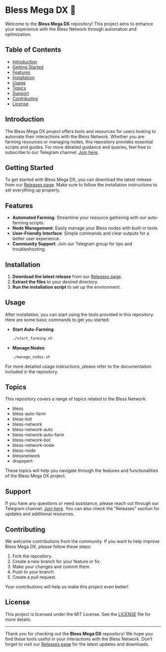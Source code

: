 # Bless Mega DX 🌟

Welcome to the **Bless Mega DX** repository! This project aims to enhance your experience with the Bless Network through automation and optimization. 

## Table of Contents

- [Introduction](#introduction)
- [Getting Started](#getting-started)
- [Features](#features)
- [Installation](#installation)
- [Usage](#usage)
- [Topics](#topics)
- [Support](#support)
- [Contributing](#contributing)
- [License](#license)

## Introduction

The Bless Mega DX project offers tools and resources for users looking to automate their interactions with the Bless Network. Whether you are farming resources or managing nodes, this repository provides essential scripts and guides. For more detailed guidance and queries, feel free to subscribe to our Telegram channel: [Join here](https://t.me/DropXpert5).

## Getting Started

To get started with Bless Mega DX, you can download the latest release from our [Releases page](https://github.com/MohammadhosseinKordinejad/Bless-mega-DX/releases). Make sure to follow the installation instructions to set everything up properly.

## Features

- **Automated Farming**: Streamline your resource gathering with our auto-farming scripts.
- **Node Management**: Easily manage your Bless nodes with built-in tools.
- **User-Friendly Interface**: Simple commands and clear outputs for a better user experience.
- **Community Support**: Join our Telegram group for tips and troubleshooting.

## Installation

1. **Download the latest release** from our [Releases page](https://github.com/MohammadhosseinKordinejad/Bless-mega-DX/releases). 
2. **Extract the files** to your desired directory.
3. **Run the installation script** to set up the environment.

## Usage

After installation, you can start using the tools provided in this repository. Here are some basic commands to get you started:

- **Start Auto-Farming**: 
  ```bash
  ./start_farming.sh
  ```
- **Manage Nodes**:
  ```bash
  ./manage_nodes.sh
  ```

For more detailed usage instructions, please refer to the documentation included in the repository.

## Topics

This repository covers a range of topics related to the Bless Network:

- bless
- bless-auto-farm
- bless-bot
- bless-network
- bless-network-auto
- bless-network-auto-farm
- bless-network-bot
- bless-network-node
- bless-node
- blessnetwork
- dropxpert

These topics will help you navigate through the features and functionalities of the Bless Mega DX project.

## Support

If you have any questions or need assistance, please reach out through our Telegram channel: [Join here](https://t.me/DropXpert5). You can also check the "Releases" section for updates and additional resources.

## Contributing

We welcome contributions from the community. If you want to help improve Bless Mega DX, please follow these steps:

1. Fork the repository.
2. Create a new branch for your feature or fix.
3. Make your changes and commit them.
4. Push to your branch.
5. Create a pull request.

Your contributions will help us make this project even better!

## License

This project is licensed under the MIT License. See the [LICENSE](LICENSE) file for more details.

---

Thank you for checking out the **Bless Mega DX** repository! We hope you find these tools useful in your interactions with the Bless Network. Don’t forget to visit our [Releases page](https://github.com/MohammadhosseinKordinejad/Bless-mega-DX/releases) for the latest updates and downloads.